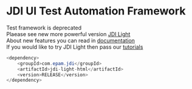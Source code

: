 # JDI UI Test Automation Framework

Test framework is deprecated</br>
Plaease see new more powerful version [JDI Light](https://github.com/jdi-testing/jdi-light)</br>
About new features you can read in [documentation](https://jdi-docs.github.io/jdi-light/?java#jdi-light-framework)</br>
If you would like to try JDI Light then pass our [tutorials](https://jdi-docs.github.io/jdi-light/?java#tutorial)</br>
``` java
<dependency>
    <groupId>com.epam.jdi</groupId>
    <artifactId>jdi-light-html</artifactId>
    <version>RELEASE</version>
</dependency>
```
